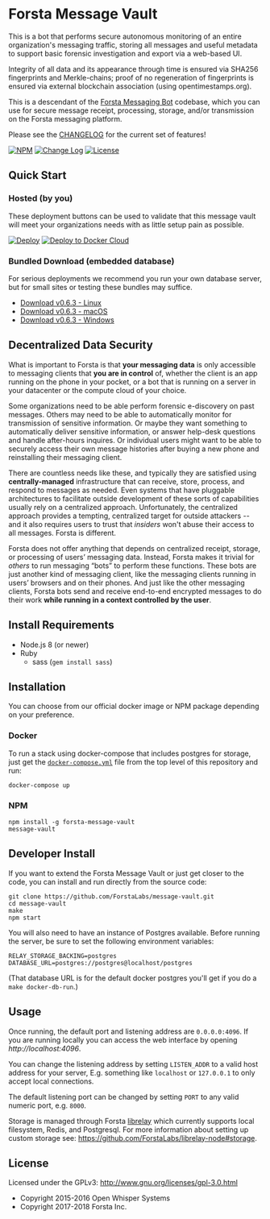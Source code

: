 Forsta Message Vault
========
This is a bot that performs secure autonomous monitoring of
an entire organization's messaging traffic, storing all messages
and useful metadata to support basic forensic investigation and export
via a web-based UI.

Integrity of all data and its appearance through time
is ensured via SHA256 fingerprints and Merkle-chains; proof of no regeneration
of fingerprints is ensured via external blockchain association
(using opentimestamps.org).

This is a descendant of the [Forsta Messaging Bot](https://github.com/ForstaLabs/messaging-bot)
codebase, which you can use for secure message receipt, processing, storage, and/or transmission
on the Forsta messaging platform.

Please see the [CHANGELOG](https://github.com/ForstaLabs/message-vault/blob/master/CHANGELOG.md)
for the current set of features!

[![NPM](https://img.shields.io/npm/v/forsta-message-vault.svg)](https://www.npmjs.com/package/forsta-message-vault)
[![Change Log](https://img.shields.io/badge/change-log-blue.svg)](https://github.com/ForstaLabs/message-vault/blob/master/CHANGELOG.md)
[![License](https://img.shields.io/npm/l/forsta-message-vault.svg)](https://github.com/ForstaLabs/message-vault)


Quick Start
--------
### Hosted (by you)
These deployment buttons can be used to validate that this message vault
will meet your organizations needs with as little setup pain as possible.

[![Deploy](https://www.herokucdn.com/deploy/button.svg)](https://heroku.com/deploy?template=https://github.com/ForstaLabs/message-vault)
[![Deploy to Docker Cloud](https://files.cloud.docker.com/images/deploy-to-dockercloud.svg)](https://cloud.docker.com/stack/deploy/)

### Bundled Download (embedded database)
For serious deployments we recommend you run your own database server, but for
small sites or testing these bundles may suffice.
 * [Download v0.6.3 - Linux](https://s3-us-west-2.amazonaws.com/forsta-message-vault-downloads/forsta-message-vault-0.6.3-linux.AppImage)
 * [Download v0.6.3 - macOS](https://s3-us-west-2.amazonaws.com/forsta-message-vault-downloads/forsta-message-vault-0.6.3-mac.zip)
 * [Download v0.6.3 - Windows](https://s3-us-west-2.amazonaws.com/forsta-message-vault-downloads/forsta-message-vault-0.6.3-win.exe)


Decentralized Data Security
--------
What is important to Forsta is that **your messaging data** is only accessible to
messaging clients that **you are in control** of, whether the client is an app
running on the phone in your pocket, or a bot that is running on a server in your
datacenter or the compute cloud of your choice.

Some organizations need to be able perform forensic e-discovery on past
messages. Others may need to be able to automatically monitor for
transmission of sensitive information. Or maybe they want something to
automatically deliver sensitive information, or answer
help-desk questions and handle after-hours inquires. Or individual users
might want to be able to securely access their own message histories after
buying a new phone and reinstalling their messaging client.

There are countless needs like these, and typically they are satisfied using
**centrally-managed** infrastructure that can receive, store, process, and respond
to messages as needed. Even systems that have pluggable architectures
to facilitate outside development of these sorts of capabilities usually rely on a
centralized approach. Unfortunately, the centralized approach provides a
tempting, centralized target for outside
attackers -- and it also requires users to trust that *insiders* won't abuse
their access to all messages. Forsta is different.

Forsta does not offer anything that depends on centralized receipt, storage, or
processing of users’ messaging data.  Instead, Forsta makes it trivial for
*others* to run messaging “bots” to perform these functions. These bots are just
another kind of messaging client, like the messaging clients running in users’
browsers and on their phones. And just like the other messaging clients, Forsta
bots send and receive end-to-end encrypted messages to do their work **while
running in a context controlled by the user**.


Install Requirements
--------
 * Node.js 8 (or newer)
 * Ruby
   * sass (`gem install sass`)


Installation
--------
You can choose from our official docker image or NPM package depending on your
preference.

### Docker
To run a stack using docker-compose that includes postgres for storage, just
get the [`docker-compose.yml`](./docker-compose.yml) file from the top level
of this repository and run:

    docker-compose up

### NPM
    npm install -g forsta-message-vault
    message-vault


Developer Install
--------
If you want to extend the Forsta Message Vault or just get closer to the code,
you can install and run directly from the source code:

    git clone https://github.com/ForstaLabs/message-vault.git
    cd message-vault
    make
    npm start

You will also need to have an instance of Postgres available. Before running
the server, be sure to set the following environment variables:

    RELAY_STORAGE_BACKING=postgres
    DATABASE_URL=postgres://postgres@localhost/postgres

(That database URL is for the default docker postgres you'll get if you do a `make docker-db-run`.)


Usage
--------
Once running, the default port and listening address are `0.0.0.0:4096`.  If
you are running locally you can access the web interface by opening
*http://localhost:4096*.

You can change the listening address by setting `LISTEN_ADDR` to a valid host
address for your server, E.g. something like `localhost` or `127.0.0.1` to only
accept local connections.

The default listening port can be changed by setting `PORT` to any valid
numeric port, e.g. `8000`.

Storage is managed through Forsta
[librelay](https://github.com/ForstaLabs/librelay-node) which currently
supports local filesystem, Redis, and Postgresql.  For more information about setting
up custom storage see: https://github.com/ForstaLabs/librelay-node#storage.


License
--------
Licensed under the GPLv3: http://www.gnu.org/licenses/gpl-3.0.html

* Copyright 2015-2016 Open Whisper Systems
* Copyright 2017-2018 Forsta Inc.
